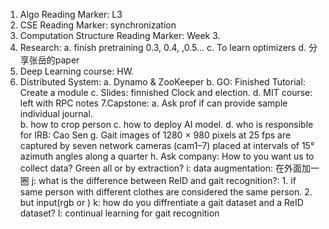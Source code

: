 1. Algo Reading Marker: L3
2. CSE Reading Marker: synchronization
3. Computation Structure Reading Marker: Week 3.
4. Research: a. finish pretraining 0.3, 0.4, ,0.5...
             c. To learn optimizers
             d. 分享张岳的paper
5. Deep Learning course: HW.
6. Distributed System:
    a. Dynamo & ZooKeeper
    b. GO: Finished Tutorial: Create a module
    c. Slides: finnished Clock and election.
    d. MIT course: left with RPC notes
7.Capstone:
   a. Ask prof if can provide sample individual journal.  
   b. how to crop person
   c. how to deploy AI model. 
   d. who is responsible for IRB: Cao Sen
   g.  Gait images of 1280 × 980 pixels at 25 fps are captured by seven network cameras (cam1–7) placed at intervals of 15° azimuth angles along a quarter
   h. Ask company: How to you want us to collect data? Green all or by extraction?
   i: data augmentation: 在外面加一圈
   j: what is the difference between ReID and gait recognition?: 1. if same person with different clothes are considered the same person. 2. but input(rgb or )
   k: how do you diffrentiate a gait dataset and a ReID dataset?
   l: continual learning for gait recognition


   
